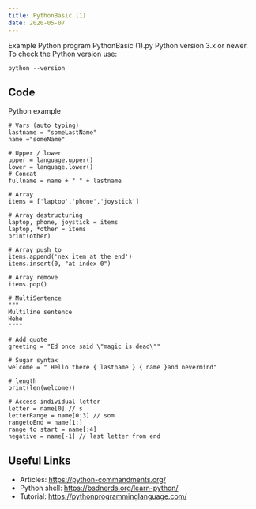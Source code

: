 ```yaml
---
title: PythonBasic (1)
date: 2020-05-07
---
```

Example Python program PythonBasic (1).py
Python version 3.x or newer.
To check the Python version use:

    python --version


## Code

Python example

    # Vars (auto typing)
    lastname = "someLastName"
    name ="someName"
    
    # Upper / lower
    upper = language.upper()
    lower = language.lower()
    # Concat
    fullname = name + " " + lastname
    
    # Array
    items = ['laptop','phone','joystick']
    
    # Array destructuring
    laptop, phone, joystick = items
    laptop, *other = items
    print(other)
    
    # Array push to
    items.append('nex item at the end')
    items.insert(0, "at index 0")
    
    # Array remove
    items.pop()  
    
    # MultiSentence
    """
    Multiline sentence
    Hehe 
    """"
    
    # Add quote
    greeting = "Ed once said \"magic is dead\""
    
    # Sugar syntax
    welcome = " Hello there { lastname } { name }and nevermind" 
    
    # length
    print(len(welcome))
    
    # Access individual letter
    letter = name[0] // s
    letterRange = name[0:3] // som
    rangetoEnd = name[1:]
    range to start = name[:4]
    negative = name[-1] // last letter from end

## Useful Links

- Articles: https://python-commandments.org/
- Python shell: https://bsdnerds.org/learn-python/
- Tutorial: https://pythonprogramminglanguage.com/
